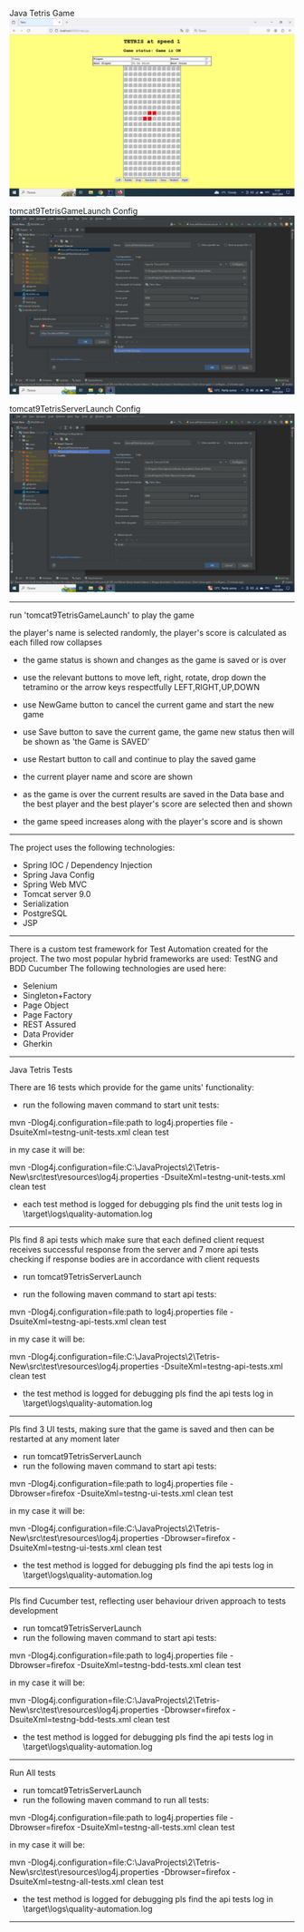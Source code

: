 Java Tetris Game
![](tetris.png)

tomcat9TetrisGameLaunch Config
![](tomcat9TetrisGameLaunch.png)

tomcat9TetrisServerLaunch Config
![](tomcat9TetrisServerLaunch.png)

************************************************************************************************************************
 run 'tomcat9TetrisGameLaunch' to play the game

the player's name is selected randomly, the player's score is calculated as each filled row collapses
 - the game status is shown and changes as the game is saved or is over
 - use the relevant buttons to move left, right, rotate, drop down the tetramino or the arrow keys respectfully LEFT,RIGHT,UP,DOWN
 - use NewGame button to cancel the current game and start the new game
 - use Save button to save the current game, the game new status then will be shown as 'the Game is SAVED'
 - use Restart button to call and continue to play the saved game

 - the current player name and score are shown
 - as the game is over the current results are saved in the Data base and the best player and the best player's score are selected then and shown

 - the game speed increases along with the player's score and is shown


************************************************************************************************************************

The project uses the following technologies:

- Spring IOC / Dependency Injection
- Spring Java Config
- Spring Web MVC
- Tomcat server 9.0
- Serialization
- PostgreSQL
- JSP
************************************************************************************************************************
There is a custom test framework for Test Automation created for the project.
The two most popular hybrid frameworks are used:
TestNG and BDD Cucumber
The following technologies are used here:
- Selenium
- Singleton+Factory
- Page Object
- Page Factory
- REST Assured
- Data Provider
- Gherkin
************************************************************************************************************************
Java Tetris Tests

There are 16 tests which provide for the game units' functionality:

 - run the following maven command to start unit tests: 

mvn -Dlog4j.configuration=file:path to log4j.properties file -DsuiteXml=testng-unit-tests.xml clean test 

in my case it will be:

mvn -Dlog4j.configuration=file:C:\JavaProjects\2\Tetris-New\src\test\resources\log4j.properties -DsuiteXml=testng-unit-tests.xml clean test
 
 - each test method is logged for debugging pls find the unit tests log in \target\logs\quality-automation.log

************************************************************************************************************************
Pls find 8 api tests which make sure that each defined client request receives successful response from the server and
7 more api tests checking if response bodies are in accordance with client requests

 - run tomcat9TetrisServerLaunch
 
 - run the following maven command to start api tests: 

mvn -Dlog4j.configuration=file:path to log4j.properties file -DsuiteXml=testng-api-tests.xml clean test

in my case it will be:

mvn -Dlog4j.configuration=file:C:\JavaProjects\2\Tetris-New\src\test\resources\log4j.properties -DsuiteXml=testng-api-tests.xml clean test

 - the test method is logged for debugging pls find the api tests log in \target\logs\quality-automation.log

************************************************************************************************************************
Pls find 3 UI tests, making sure that the game is saved and then can be restarted at any moment later
- run tomcat9TetrisServerLaunch
- run the following maven command to start api tests:

mvn -Dlog4j.configuration=file:path to log4j.properties file -Dbrowser=firefox -DsuiteXml=testng-ui-tests.xml clean test

in my case it will be:

mvn -Dlog4j.configuration=file:C:\JavaProjects\2\Tetris-New\src\test\resources\log4j.properties -Dbrowser=firefox -DsuiteXml=testng-ui-tests.xml clean test

- the test method is logged for debugging pls find the api tests log in \target\logs\quality-automation.log

************************************************************************************************************************
Pls find Cucumber test, reflecting user behaviour driven approach to tests development
- run tomcat9TetrisServerLaunch
- run the following maven command to start api tests:

mvn -Dlog4j.configuration=file:path to log4j.properties file -Dbrowser=firefox -DsuiteXml=testng-bdd-tests.xml clean test

in my case it will be:

mvn -Dlog4j.configuration=file:C:\JavaProjects\2\Tetris-New\src\test\resources\log4j.properties -Dbrowser=firefox -DsuiteXml=testng-bdd-tests.xml clean test

- the test method is logged for debugging pls find the api tests log in \target\logs\quality-automation.log

************************************************************************************************************************
Run All tests

- run tomcat9TetrisServerLaunch
- run the following maven command to run all tests: 

mvn -Dlog4j.configuration=file:path to log4j.properties file -Dbrowser=firefox -DsuiteXml=testng-all-tests.xml clean test

in my case it will be:

mvn -Dlog4j.configuration=file:C:\JavaProjects\2\Tetris-New\src\test\resources\log4j.properties -Dbrowser=firefox -DsuiteXml=testng-all-tests.xml clean test

- the test method is logged for debugging pls find the api tests log in \target\logs\quality-automation.log

************************************************************************************************************************
